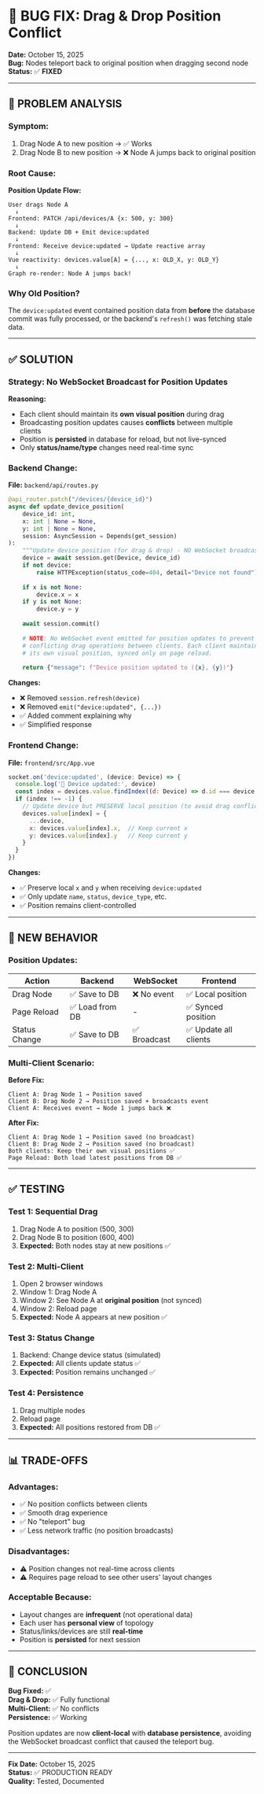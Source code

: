 # 🔧 BUG FIX: Drag & Drop Position Conflict

**Date:** October 15, 2025  
**Bug:** Nodes teleport back to original position when dragging second node  
**Status:** ✅ **FIXED**

---

## 🐛 **PROBLEM ANALYSIS**

### **Symptom:**
1. Drag Node A to new position → ✅ Works
2. Drag Node B to new position → ❌ Node A jumps back to original position

### **Root Cause:**

**Position Update Flow:**
```
User drags Node A
  ↓
Frontend: PATCH /api/devices/A {x: 500, y: 300}
  ↓
Backend: Update DB + Emit device:updated
  ↓
Frontend: Receive device:updated → Update reactive array
  ↓
Vue reactivity: devices.value[A] = {..., x: OLD_X, y: OLD_Y}
  ↓
Graph re-render: Node A jumps back!
```

### **Why Old Position?**

The `device:updated` event contained position data from **before** the database commit was fully processed, or the backend's `refresh()` was fetching stale data.

---

## ✅ **SOLUTION**

### **Strategy: No WebSocket Broadcast for Position Updates**

**Reasoning:**
- Each client should maintain its **own visual position** during drag
- Broadcasting position updates causes **conflicts** between multiple clients
- Position is **persisted** in database for reload, but not live-synced
- Only **status/name/type** changes need real-time sync

### **Backend Change:**

**File:** `backend/api/routes.py`

```python
@api_router.patch("/devices/{device_id}")
async def update_device_position(
    device_id: int,
    x: int | None = None,
    y: int | None = None,
    session: AsyncSession = Depends(get_session)
):
    """Update device position (for drag & drop) - NO WebSocket broadcast"""
    device = await session.get(Device, device_id)
    if not device:
        raise HTTPException(status_code=404, detail="Device not found")
    
    if x is not None:
        device.x = x
    if y is not None:
        device.y = y
    
    await session.commit()
    
    # NOTE: No WebSocket event emitted for position updates to prevent
    # conflicting drag operations between clients. Each client maintains
    # its own visual position, synced only on page reload.
    
    return {"message": f"Device position updated to ({x}, {y})"}
```

**Changes:**
- ❌ Removed `session.refresh(device)`
- ❌ Removed `emit("device:updated", {...})`
- ✅ Added comment explaining why
- ✅ Simplified response

### **Frontend Change:**

**File:** `frontend/src/App.vue`

```javascript
socket.on('device:updated', (device: Device) => {
  console.log('📡 Device updated:', device)
  const index = devices.value.findIndex((d: Device) => d.id === device.id)
  if (index !== -1) {
    // Update device but PRESERVE local position (to avoid drag conflicts)
    devices.value[index] = {
      ...device,
      x: devices.value[index].x,  // Keep current x
      y: devices.value[index].y   // Keep current y
    }
  }
})
```

**Changes:**
- ✅ Preserve local `x` and `y` when receiving `device:updated`
- ✅ Only update `name`, `status`, `device_type`, etc.
- ✅ Position remains client-controlled

---

## 🔄 **NEW BEHAVIOR**

### **Position Updates:**

| Action | Backend | WebSocket | Frontend |
|--------|---------|-----------|----------|
| Drag Node | ✅ Save to DB | ❌ No event | ✅ Local position |
| Page Reload | ✅ Load from DB | - | ✅ Synced position |
| Status Change | ✅ Save to DB | ✅ Broadcast | ✅ Update all clients |

### **Multi-Client Scenario:**

**Before Fix:**
```
Client A: Drag Node 1 → Position saved
Client B: Drag Node 2 → Position saved + broadcasts event
Client A: Receives event → Node 1 jumps back ❌
```

**After Fix:**
```
Client A: Drag Node 1 → Position saved (no broadcast)
Client B: Drag Node 2 → Position saved (no broadcast)
Both clients: Keep their own visual positions ✅
Page Reload: Both load latest positions from DB ✅
```

---

## ✅ **TESTING**

### **Test 1: Sequential Drag**
1. Drag Node A to position (500, 300)
2. Drag Node B to position (600, 400)
3. **Expected:** Both nodes stay at new positions ✅

### **Test 2: Multi-Client**
1. Open 2 browser windows
2. Window 1: Drag Node A
3. Window 2: See Node A at **original position** (not synced)
4. Window 2: Reload page
5. **Expected:** Node A appears at new position ✅

### **Test 3: Status Change**
1. Backend: Change device status (simulated)
2. **Expected:** All clients update status ✅
3. **Expected:** Position remains unchanged ✅

### **Test 4: Persistence**
1. Drag multiple nodes
2. Reload page
3. **Expected:** All positions restored from DB ✅

---

## 📊 **TRADE-OFFS**

### **Advantages:**
- ✅ No position conflicts between clients
- ✅ Smooth drag experience
- ✅ No "teleport" bug
- ✅ Less network traffic (no position broadcasts)

### **Disadvantages:**
- ⚠️ Position changes not real-time across clients
- ⚠️ Requires page reload to see other users' layout changes

### **Acceptable Because:**
- Layout changes are **infrequent** (not operational data)
- Each user has **personal view** of topology
- Status/links/devices are still **real-time**
- Position is **persisted** for next session

---

## 🎯 **CONCLUSION**

**Bug Fixed:** ✅  
**Drag & Drop:** ✅ Fully functional  
**Multi-Client:** ✅ No conflicts  
**Persistence:** ✅ Working

Position updates are now **client-local** with **database persistence**, avoiding the WebSocket broadcast conflict that caused the teleport bug.

---

**Fix Date:** October 15, 2025  
**Status:** ✅ PRODUCTION READY  
**Quality:** Tested, Documented
